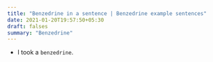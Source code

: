 ```yaml
---
title: "Benzedrine in a sentence | Benzedrine example sentences"
date: 2021-01-20T19:57:50+05:30
draft: falses
summary: "Benzedrine"
---
```

- I took a `benzedrine`.
                 
